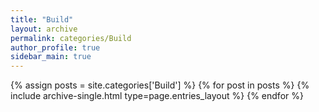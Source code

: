 ```yaml
---
title: "Build"
layout: archive
permalink: categories/Build
author_profile: true
sidebar_main: true
---
```


{% assign posts = site.categories['Build'] %}
{% for post in posts %} {% include archive-single.html type=page.entries_layout %} {% endfor %}
